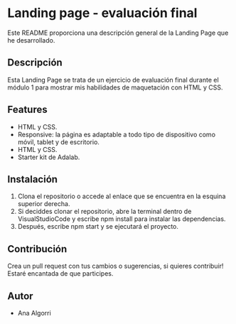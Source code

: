 
# Landing page - evaluación final 

Este README proporciona una descripción general de la Landing Page que he desarrollado. 


## Descripción

Esta Landing Page se trata de un ejercicio de evaluación final durante el módulo 1 para mostrar mis habilidades de maquetación con HTML y CSS.
## Features
- HTML y CSS.
- Responsive: la página es adaptable a todo tipo de dispositivo como móvil, tablet y de escritorio.
- HTML y CSS.
- Starter kit de Adalab.

## Instalación

1. Clona el repositorio o accede al enlace que se encuentra en la esquina superior derecha.
2. Si deciddes clonar el repositorio, abre la terminal dentro de VisualStudioCode y escribe npm install para instalar las dependencias.
3. Después, escribe npm start y se ejecutará el proyecto.

    
## Contribución

Crea un pull request con tus cambios o sugerencias, si quieres contribuir! Estaré encantada de que participes.


## Autor

- Ana Algorri
